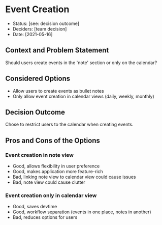# Event Creation

- Status: [see: decision outcome]
- Deciders: [team decision]
- Date: [2021-05-16]

## Context and Problem Statement

Should users create events in the 'note' section or only on the calendar?

## Considered Options

- Allow users to create events as bullet notes
- Only allow event creation in calendar views (daily, weekly, monthly)

## Decision Outcome

Chose to restrict users to the calendar when creating events.

## Pros and Cons of the Options

### Event creation in note view

- Good, allows flexibility in user preference
- Good, makes application more feature-rich
- Bad, linking note view to calendar view could cause issues
- Bad, note view could cause clutter

### Event creation only in calendar view

- Good, saves devtime
- Good, workflow separation (events in one place, notes in another)
- Bad, reduces options for users
